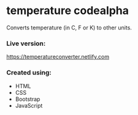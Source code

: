 # temperature codealpha
Converts temperature (in C, F or K) to other units.

### Live version: ###
https://temperatureconverter.netlify.com

### Created using: ###
- HTML
- CSS
- Bootstrap
- JavaScript
